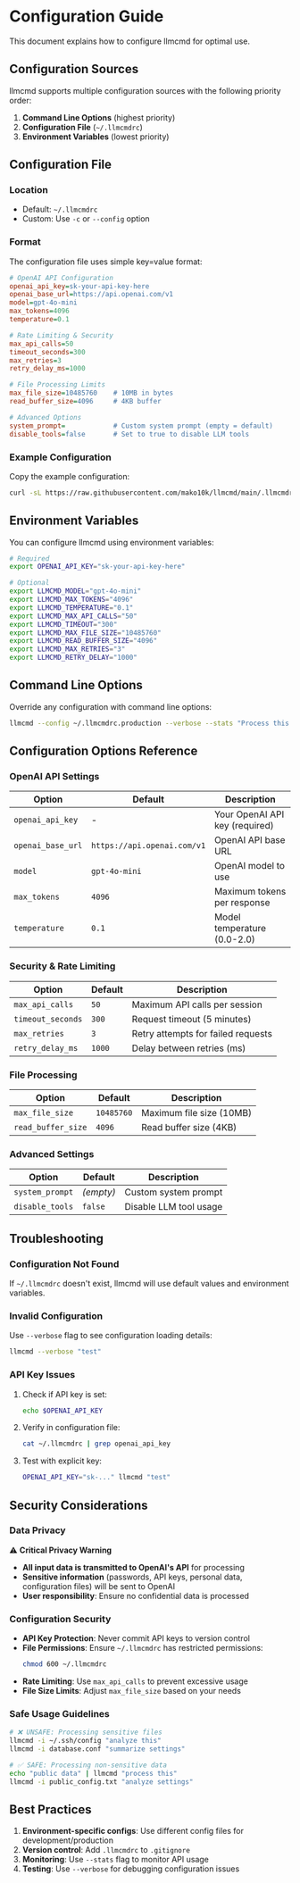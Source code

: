 # Configuration Guide

This document explains how to configure llmcmd for optimal use.

## Configuration Sources

llmcmd supports multiple configuration sources with the following priority order:

1. **Command Line Options** (highest priority)
2. **Configuration File** (`~/.llmcmdrc`)
3. **Environment Variables** (lowest priority)

## Configuration File

### Location
- Default: `~/.llmcmdrc`
- Custom: Use `-c` or `--config` option

### Format
The configuration file uses simple key=value format:

```ini
# OpenAI API Configuration
openai_api_key=sk-your-api-key-here
openai_base_url=https://api.openai.com/v1
model=gpt-4o-mini
max_tokens=4096
temperature=0.1

# Rate Limiting & Security
max_api_calls=50
timeout_seconds=300
max_retries=3
retry_delay_ms=1000

# File Processing Limits
max_file_size=10485760    # 10MB in bytes
read_buffer_size=4096     # 4KB buffer

# Advanced Options
system_prompt=            # Custom system prompt (empty = default)
disable_tools=false       # Set to true to disable LLM tools
```

### Example Configuration

Copy the example configuration:

```bash
curl -sL https://raw.githubusercontent.com/mako10k/llmcmd/main/.llmcmdrc.example -o ~/.llmcmdrc
```

## Environment Variables

You can configure llmcmd using environment variables:

```bash
# Required
export OPENAI_API_KEY="sk-your-api-key-here"

# Optional
export LLMCMD_MODEL="gpt-4o-mini"
export LLMCMD_MAX_TOKENS="4096"
export LLMCMD_TEMPERATURE="0.1"
export LLMCMD_MAX_API_CALLS="50"
export LLMCMD_TIMEOUT="300"
export LLMCMD_MAX_FILE_SIZE="10485760"
export LLMCMD_READ_BUFFER_SIZE="4096"
export LLMCMD_MAX_RETRIES="3"
export LLMCMD_RETRY_DELAY="1000"
```

## Command Line Options

Override any configuration with command line options:

```bash
llmcmd --config ~/.llmcmdrc.production --verbose --stats "Process this data"
```

## Configuration Options Reference

### OpenAI API Settings

| Option | Default | Description |
|--------|---------|-------------|
| `openai_api_key` | - | Your OpenAI API key (required) |
| `openai_base_url` | `https://api.openai.com/v1` | OpenAI API base URL |
| `model` | `gpt-4o-mini` | OpenAI model to use |
| `max_tokens` | `4096` | Maximum tokens per response |
| `temperature` | `0.1` | Model temperature (0.0-2.0) |

### Security & Rate Limiting

| Option | Default | Description |
|--------|---------|-------------|
| `max_api_calls` | `50` | Maximum API calls per session |
| `timeout_seconds` | `300` | Request timeout (5 minutes) |
| `max_retries` | `3` | Retry attempts for failed requests |
| `retry_delay_ms` | `1000` | Delay between retries (ms) |

### File Processing

| Option | Default | Description |
|--------|---------|-------------|
| `max_file_size` | `10485760` | Maximum file size (10MB) |
| `read_buffer_size` | `4096` | Read buffer size (4KB) |

### Advanced Settings

| Option | Default | Description |
|--------|---------|-------------|
| `system_prompt` | _(empty)_ | Custom system prompt |
| `disable_tools` | `false` | Disable LLM tool usage |

## Troubleshooting

### Configuration Not Found

If `~/.llmcmdrc` doesn't exist, llmcmd will use default values and environment variables.

### Invalid Configuration

Use `--verbose` flag to see configuration loading details:

```bash
llmcmd --verbose "test"
```

### API Key Issues

1. Check if API key is set:
   ```bash
   echo $OPENAI_API_KEY
   ```

2. Verify in configuration file:
   ```bash
   cat ~/.llmcmdrc | grep openai_api_key
   ```

3. Test with explicit key:
   ```bash
   OPENAI_API_KEY="sk-..." llmcmd "test"
   ```

## Security Considerations

### Data Privacy

⚠️ **Critical Privacy Warning**

- **All input data is transmitted to OpenAI's API** for processing
- **Sensitive information** (passwords, API keys, personal data, configuration files) will be sent to OpenAI
- **User responsibility**: Ensure no confidential data is processed

### Configuration Security

- **API Key Protection**: Never commit API keys to version control
- **File Permissions**: Ensure `~/.llmcmdrc` has restricted permissions:
  ```bash
  chmod 600 ~/.llmcmdrc
  ```
- **Rate Limiting**: Use `max_api_calls` to prevent excessive usage
- **File Size Limits**: Adjust `max_file_size` based on your needs

### Safe Usage Guidelines

```bash
# ❌ UNSAFE: Processing sensitive files
llmcmd -i ~/.ssh/config "analyze this"
llmcmd -i database.conf "summarize settings"

# ✅ SAFE: Processing non-sensitive data
echo "public data" | llmcmd "process this"
llmcmd -i public_config.txt "analyze settings"
```

## Best Practices

1. **Environment-specific configs**: Use different config files for development/production
2. **Version control**: Add `.llmcmdrc` to `.gitignore`
3. **Monitoring**: Use `--stats` flag to monitor API usage
4. **Testing**: Use `--verbose` for debugging configuration issues
